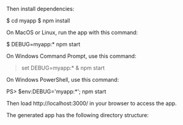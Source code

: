 Then install dependencies:

$ cd myapp
$ npm install

On MacOS or Linux, run the app with this command:

$ DEBUG=myapp:* npm start

On Windows Command Prompt, use this command:

> set DEBUG=myapp:* & npm start

On Windows PowerShell, use this command:

PS> $env:DEBUG='myapp:*'; npm start

Then load http://localhost:3000/ in your browser to access the app.

The generated app has the following directory structure: